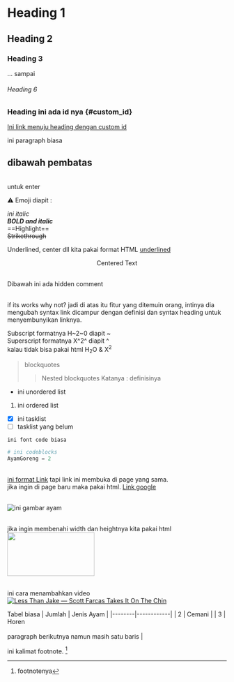 # Heading 1
## Heading 2
### Heading 3
... sampai
###### Heading 6

### Heading ini ada id nya {#custom_id}
[Ini link menuju heading dengan custom id](#custom_id)

ini paragraph biasa

dibawah pembatas
---
<br> untuk enter

:warning: Emoji diapit :

*ini italic* <br>
***BOLD and italic*** <br>
==Highlight== <br>
~~Strikethrough~~ <br>

Underlined, center dll kita pakai format HTML
<ins>underlined</ins> <br>
<center>Centered Text</center> <br>

Dibawah ini ada hidden comment <br>

[hidden comment]: #
<br> if its works why not? jadi di atas itu fitur yang ditemuin orang, intinya dia mengubah syntax link dicampur dengan definisi dan syntax heading untuk menyembunyikan linknya.

Subscript formatnya H~2~0 diapit ~ <br>
Superscript formatnya X^2^ diapit ^ <br>
kalau tidak bisa pakai html H<sub>2</sub>O & X<sup>2</sup> 

> blockquotes
>> Nested blockquotes
Katanya
: definisinya

- ini unordered list
1. ini ordered list
- [x] ini tasklist
- [ ] tasklist yang belum

`ini font code biasa`

```python
# ini codeblocks
AyamGoreng = 2
```

<br> [ini format Link](https://www.google.co.id/) tapi link ini membuka di page yang sama.
<br> jika ingin di page baru maka pakai html.
<a href="https://www.google.co.id" target="_blank">Link google</a>

<br> ![ini gambar ayam](https://th.bing.com/th/id/OIP.fJSlWKWeuR56aS3pdyG3LgHaEO?rs=1&pid=ImgDetMain)

<br> jika ingin membenahi width dan heightnya kita pakai html
<br> <img src="https://th.bing.com/th/id/OIP.fJSlWKWeuR56aS3pdyG3LgHaEO?rs=1&pid=ImgDetMain" width="200" height="100">

<br> ini cara menambahkan video
<br> [![Less Than Jake — Scott Farcas Takes It On The Chin](https://img.youtube.com/vi/PYCxct2e0zI/0.jpg)](https://www.youtube.com/watch?v=PYCxct2e0zI)


Tabel biasa
| Jumlah | Jenis Ayam |
|--------|------------|
| 2 | Cemani |
| 3 | Horen<br><br>paragraph berikutnya namun masih satu baris |

ini kalimat footnote. [^1]
[^1]: footnotenya
